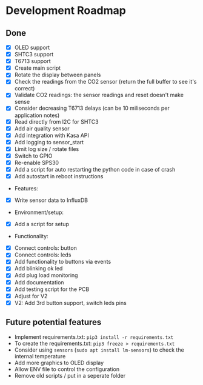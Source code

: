 # Development Roadmap

## Done
- [x] OLED support
- [x] SHTC3 support
- [x] T6713 support
- [x] Create main script
- [x] Rotate the display between panels
- [x] Check the readings from the CO2 sensor (return the full buffer to see it's correct)
- [x] Validate CO2 readings: the sensor readings and reset doesn't make sense
- [x] Consider decreasing T6713 delays (can be 10 miliseconds per application notes)
- [x] Read directly from I2C for SHTC3
- [x] Add air quality sensor
- [x] Add integration with Kasa API
- [x] Add logging to sensor_start
- [x] Limit log size / rotate files
- [x] Switch to GPIO
- [x] Re-enable SPS30
- [x] Add a script for auto restarting the python code in case of crash
- [x] Add autostart in reboot instructions 
- Features:
- [x] Write sensor data to InfluxDB
- Environment/setup:
- [x] Add a script for setup
- Functionality:
- [x] Connect controls: button
- [x] Connect controls: leds
- [x] Add functionality to buttons via events
- [x] Add blinking ok led
- [x] Add plug load monitoring
- [x] Add documentation
- [x] Add testing script for the PCB
- [x] Adjust for V2
- [x] V2: Add 3rd button support, switch leds pins

## Future potential features
- Implement requirements.txt: `pip3 install -r requirements.txt`
- To create the requirements.txt: `pip3 freeze > requirements.txt`
- Consider using `sensors` (`sudo apt install lm-sensors`) to check the internal temperature
- Add more graphics to OLED display
- Allow ENV file to control the configuration 
- Remove old scripts / put in a seperate folder
